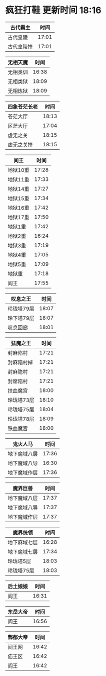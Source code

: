 # 疯狂打鞋 更新时间 18:16

| 古代霸主   | 时间    |
|--------|-------|
| 古代皇陵 | 17:01 |
| 古代皇陵掉 | 17:01 |

| 无相天魔   | 时间    |
|--------|-------|
| 无相类训 | 16:38 |
| 无相类狱 | 18:09 |
| 无相炼狱 | 18:09 |

| 四象苍茫长老   | 时间    |
|--------|-------|
| 苍茫大厅 | 18:13 |
| 区茫大厅 | 17:04 |
| 虚无之关 | 18:15 |
| 虚无之关掉 | 18:15 |

| 间王   | 时间    |
|--------|-------|
| 地狱10重 | 17:28 |
| 地狱11重 | 17:33 |
| 地狱14重 | 17:27 |
| 地狱15重 | 17:34 |
| 地狱16重 | 17:42 |
| 地狱17重 | 17:50 |
| 地狱1重 | 17:42 |
| 地狱2重 | 16:24 |
| 地狱3重 | 17:19 |
| 地狱4重 | 17:05 |
| 地狱5重 | 17:09 |
| 地狱重 | 17:18 |
| 阎王 | 17:55 |

| 叹息之王   | 时间    |
|--------|-------|
| 玲珑塔79层 | 18:07 |
| 玲下塔79层 | 18:07 |
| 叹息回廊 | 18:01 |

| 猛魔之王   | 时间    |
|--------|-------|
| 封麻陷村 | 17:21 |
| 封麻陷村掉 | 17:21 |
| 封麻隐村 | 17:21 |
| 封席陷村 | 17:21 |
| 扶血魔宫 | 18:00 |
| 玲珑塔73层 | 18:10 |
| 玲珑塔75层 | 18:04 |
| 玲珑塔78层 | 18:09 |
| 铁血魔宫 | 18:00 |

| 鬼火人马   | 时间    |
|--------|-------|
| 地下魔域八层 | 17:36 |
| 地下魔域八导 | 16:30 |
| 地下魔域作层 | 17:36 |

| 魔界巨兽   | 时间    |
|--------|-------|
| 地下魔域八层 | 17:37 |
| 地下魔域八导 | 17:37 |
| 地下魔域作层 | 17:37 |

| 魔界统领   | 时间    |
|--------|-------|
| 地下麻域七层 | 16:28 |
| 地下魔域七层 | 17:34 |
| 玲珑塔5层 | 18:03 |
| 玲珑塔75层 | 18:03 |

| 后土娘娘   | 时间    |
|--------|-------|
| 阎王 | 16:31 |

| 东岳大帝   | 时间    |
|--------|-------|
| 阎王 | 16:56 |

| 酆都大帝   | 时间    |
|--------|-------|
| 间王网 | 16:42 |
| 疝王区 | 16:42 |
| 阎王 | 16:42 |